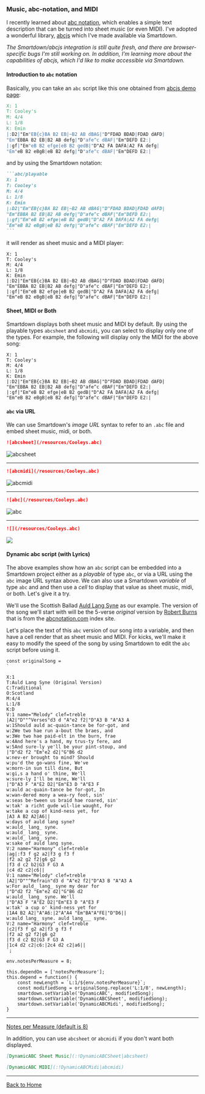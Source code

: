 ### Music, abc-notation, and MIDI

I recently learned about [abc notation](https://en.wikipedia.org/wiki/ABC_notation), which enables a simple text description that can be turned into sheet music (or even MIDI). I've adopted a wonderful library, [abcjs](https://abcjs.net) which I've made available via Smartdown.

*The Smartdown/abcjs integration is still quite fresh, and there are browser-specific bugs I'm still working on. In addition, I'm learning more about the capabilities of abcjs, which I'd like to make accessible via Smartdown.*


#### Introduction to `abc` notation

Basically, you can take an `abc` script like this one obtained from [abcjs demo page](https://abcjs.net/abcjs-editor.html):

```abc
X: 1
T: Cooley's
M: 4/4
L: 1/8
K: Emin
|:D2|"Em"EB{c}BA B2 EB|~B2 AB dBAG|"D"FDAD BDAD|FDAD dAFD|
"Em"EBBA B2 EB|B2 AB defg|"D"afe^c dBAF|"Em"DEFD E2:|
|:gf|"Em"eB B2 efge|eB B2 gedB|"D"A2 FA DAFA|A2 FA defg|
"Em"eB B2 eBgB|eB B2 defg|"D"afe^c dBAF|"Em"DEFD E2:|
```

and by using the Smartdown notation:

````markdown
```abc/playable
X: 1
T: Cooley's
M: 4/4
L: 1/8
K: Emin
|:D2|"Em"EB{c}BA B2 EB|~B2 AB dBAG|"D"FDAD BDAD|FDAD dAFD|
"Em"EBBA B2 EB|B2 AB defg|"D"afe^c dBAF|"Em"DEFD E2:|
|:gf|"Em"eB B2 efge|eB B2 gedB|"D"A2 FA DAFA|A2 FA defg|
"Em"eB B2 eBgB|eB B2 defg|"D"afe^c dBAF|"Em"DEFD E2:|
```
````

it will render as sheet music and a MIDI player:

```abc/playable/autoplay
X: 1
T: Cooley's
M: 4/4
L: 1/8
K: Emin
|:D2|"Em"EB{c}BA B2 EB|~B2 AB dBAG|"D"FDAD BDAD|FDAD dAFD|
"Em"EBBA B2 EB|B2 AB defg|"D"afe^c dBAF|"Em"DEFD E2:|
|:gf|"Em"eB B2 efge|eB B2 gedB|"D"A2 FA DAFA|A2 FA defg|
"Em"eB B2 eBgB|eB B2 defg|"D"afe^c dBAF|"Em"DEFD E2:|
```

#### Sheet, MIDI or Both

Smartdown displays both sheet music and MIDI by default. By using the playable types `abcsheet` and `abcmidi`, you can select to display only one of the types. For example, the following will display only the MIDI for the above song:

```abcmidi/playable/autoplay
X: 1
T: Cooley's
M: 4/4
L: 1/8
K: Emin
|:D2|"Em"EB{c}BA B2 EB|~B2 AB dBAG|"D"FDAD BDAD|FDAD dAFD|
"Em"EBBA B2 EB|B2 AB defg|"D"afe^c dBAF|"Em"DEFD E2:|
|:gf|"Em"eB B2 efge|eB B2 gedB|"D"A2 FA DAFA|A2 FA defg|
"Em"eB B2 eBgB|eB B2 defg|"D"afe^c dBAF|"Em"DEFD E2:|
```


#### `abc` via URL

We can use Smartdown's *image URL* syntax to refer to an `.abc` file and embed sheet music, midi, or both.

```markdown
![abcsheet](/resources/Cooleys.abc)
```

![abcsheet](/resources/Cooleys.abc)

---

```markdown
![abcmidi](/resources/Cooleys.abc)
```

![abcmidi](/resources/Cooleys.abc)

---

```markdown
![abc](/resources/Cooleys.abc)
```

![abc](/resources/Cooleys.abc)

---


```markdown
![](/resources/Cooleys.abc)
```

![](/resources/Cooleys.abc)



#### Dynamic abc script (with Lyrics)

The above examples show how an `abc` script can be embedded into a Smartdown project either as a *playable* of type `abc`, or via a URL using the `abc` image URL syntax above. We can also use a Smartdown *variable* of type `abc` and and then use a *cell* to display that value as sheet music, midi, or both. Let's give it a try.


We'll use the Scottish Ballad [Auld Lang Syne](https://en.wikipedia.org/wiki/Auld_Lang_Syne) as our example. The version of the song we'll start with will be the 5-verse *original* version by [Robert Burns]() that is from the [abcnotation.com](http://abcnotation.com/tunePage?a=trillian.mit.edu/~jc/music/abc/mirror/gulfweb.net:34043/~rlwalker/abc/AuldOrig/0000) index site.

Let's place the text of this `abc` version of our song into a variable, and then have a cell render that as sheet music and MIDI. For kicks, we'll make it easy to modify the speed of the song by using Smartdown to edit the `abc` script before using it.


```javascript/playable/autoplay
const originalSong =
`

X:1
T:Auld Lang Syne (Original Version)
C:Traditional
O:Scotland
M:4/4
L:1/8
K:D
V:1 name="Melody" clef=treble
|A2|"D""^Verses"d3 d "A"e2 f2|"D"A3 B "A"A3 A
w:1Should auld ac-quain-tance be for-got, and
w:2We two hae run a-bout the braes, and
w:3We two hae paid-elt in the burn, frae
w:4And here's a hand, my trus-ty fere, and
w:5And sure-ly ye'll be your pint-stoup, and
|"D"d2 f2 "Em"e2 d2|"G"B6 d2
w:nev-er brought to mind? Should
w:pu'd the go-wans fine, We've
w:morn-in sun till dine, But
w:gi‚s a hand o' thine, We'll
w:sure-ly I'll be mine, We'll
|"D"A3 F "A"E2 D2|"Em"E3 D "A"E3 F
w:auld ac-quain-tance be for-got, In
w:wan-dered mony a wea-ry foot, sin'
w:seas be-tween us braid hae roared, sin'
w:tak' a richt gude wil-lie waught, For
w:take a cup of kind-ness yet, for
|A3 A B2 A2|A6||
w:days of auld lang syne?
w:auld_ lang_ syne.
w:auld_ lang_ syne.
w:auld_ lang_ syne.
w:sake of auld lang syne.
V:2 name="Harmony" clef=treble
|ag|:f3 f g2 a2|f3 g f3 f
|f2 a2 g2 f2|g6 g2
|f3 d c2 b2|G3 F G3 A
|c4 d2 c2|c6||
V:1 name="Melody" clef=treble
|A2|"D""^Refrain"d3 d "A"e2 f2|"D"A3 B "A"A3 A
w:For auld_ lang_ syne my dear for
|"D"d2 f2 "Em"e2 d2|"G"B6 d2
w:auld_ lang_ syne. We'll
|"D"A3 F "A"E2 D2|"Em"E3 D "A"E3 F
w:tak' a cup o' kind-ness yet for
|1A4 B2 A2|"A"A6:|2"A"A4 "Em"BA"A"FE|"D"D6||
w:auld lang_ syne. auld lang___ syne.
V:2 name="Harmony" clef=treble
|c2|f3 f g2 a2|f3 g f3 f
|f2 a2 g2 f2|g6 g2
|f3 d c2 B2|G3 F G3 A
|1c4 d2 c2|c6:|2c4 d2 c2|a6||
`;

env.notesPerMeasure = 8;

this.dependOn = ['notesPerMeasure'];
this.depend = function() {
	const newLength = `L:1/${env.notesPerMeasure}`;
	const modifiedSong = originalSong.replace('L:1/8', newLength);
	smartdown.setVariable('DynamicABC', modifiedSong);
	smartdown.setVariable('DynamicABCSheet', modifiedSong);
	smartdown.setVariable('DynamicABCMidi', modifiedSong);
}
```

---

[](:!DynamicABC|abc)

[Notes per Measure (default is 8)](:-notesPerMeasure/2/32/1)


In addition, you can use `abcsheet` or `abcmidi` if you don't want both displayed.

```markdown
[DynamicABC Sheet Music](:!DynamicABCSheet|abcsheet)
```

```markdown
[DynamicABC MIDI](:!DynamicABCMidi|abcmidi)
```

---

[Back to Home](:@Home)
